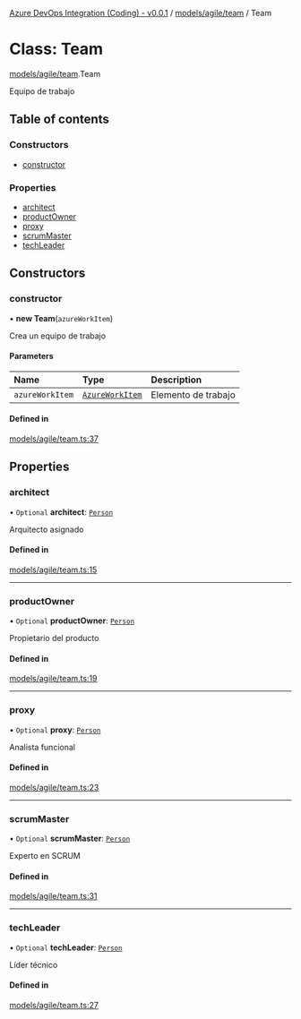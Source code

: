 [Azure DevOps Integration (Coding) - v0.0.1](../README.md) / [models/agile/team](../modules/models_agile_team.md) / Team

# Class: Team

[models/agile/team](../modules/models_agile_team.md).Team

Equipo de trabajo

## Table of contents

### Constructors

- [constructor](models_agile_team.Team.md#constructor)

### Properties

- [architect](models_agile_team.Team.md#architect)
- [productOwner](models_agile_team.Team.md#productowner)
- [proxy](models_agile_team.Team.md#proxy)
- [scrumMaster](models_agile_team.Team.md#scrummaster)
- [techLeader](models_agile_team.Team.md#techleader)

## Constructors

### constructor

• **new Team**(`azureWorkItem`)

Crea un equipo de trabajo

#### Parameters

| Name | Type | Description |
| :------ | :------ | :------ |
| `azureWorkItem` | [`AzureWorkItem`](models_azureDevOps_azureWorkItem.AzureWorkItem.md) | Elemento de trabajo |

#### Defined in

[models/agile/team.ts:37](https://github.com/jeysgar1/azure-devops-api-kms/blob/9e6388c/src/models/agile/team.ts#L37)

## Properties

### architect

• `Optional` **architect**: [`Person`](models_agile_person.Person.md)

Arquitecto asignado

#### Defined in

[models/agile/team.ts:15](https://github.com/jeysgar1/azure-devops-api-kms/blob/9e6388c/src/models/agile/team.ts#L15)

___

### productOwner

• `Optional` **productOwner**: [`Person`](models_agile_person.Person.md)

Propietario del producto

#### Defined in

[models/agile/team.ts:19](https://github.com/jeysgar1/azure-devops-api-kms/blob/9e6388c/src/models/agile/team.ts#L19)

___

### proxy

• `Optional` **proxy**: [`Person`](models_agile_person.Person.md)

Analista funcional

#### Defined in

[models/agile/team.ts:23](https://github.com/jeysgar1/azure-devops-api-kms/blob/9e6388c/src/models/agile/team.ts#L23)

___

### scrumMaster

• `Optional` **scrumMaster**: [`Person`](models_agile_person.Person.md)

Experto en SCRUM

#### Defined in

[models/agile/team.ts:31](https://github.com/jeysgar1/azure-devops-api-kms/blob/9e6388c/src/models/agile/team.ts#L31)

___

### techLeader

• `Optional` **techLeader**: [`Person`](models_agile_person.Person.md)

Líder técnico

#### Defined in

[models/agile/team.ts:27](https://github.com/jeysgar1/azure-devops-api-kms/blob/9e6388c/src/models/agile/team.ts#L27)
